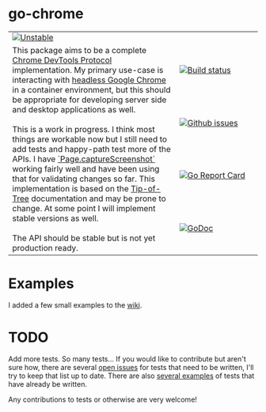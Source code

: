 # go-chrome
<table style="border: none;">
<tr style="border: none;">
	<tr style="border: none;">
		<td style="border: none;">
			<a href="https://github.com/mkenney/stability-badges#unstable"><img src="https://img.shields.io/badge/stability-unstable-yellow.svg" alt="Unstable"></a>
		</td>
	</tr>
	<td rowspan="5" style="border: none;">
		This package aims to be a complete <a href="https://chromedevtools.github.io/devtools-protocol/">Chrome DevTools Protocol</a> implementation. My primary use-case is interacting with <a href="https://developers.google.com/web/updates/2017/04/headless-chrome">headless Google Chrome</a> in a container environment, but this should be appropriate for developing server side and desktop applications as well.
		<br /><br />
		This is a work in progress. I think most things are workable now but I still need to add tests and happy-path test more of the APIs. I have <a href="https://chromedevtools.github.io/devtools-protocol/tot/Page/#method-captureScreenshot">`Page.captureScreenshot`</a> working fairly well and have been using that for validating changes so far. This implementation is based on the <a href="https://chromedevtools.github.io/devtools-protocol/tot/">Tip-of-Tree</a> documentation and may be prone to change. At some point I will implement stable versions as well.
		<br /><br />
		The API should be stable but is not yet production ready.
	</td>
</tr>
	<td width="150" style="border: none;">
		<a href="https://travis-ci.org/mkenney/go-chrome"><img src="https://travis-ci.org/mkenney/go-chrome.svg?branch=master" alt="Build status"></a>
	</td>
	<tr style="border: none;">
	<td style="border: none;">
		<a href="https://github.com/mkenney/go-chrome/issues"><img src="https://img.shields.io/github/issues-raw/mkenney/go-chrome.svg" alt="Github issues"></a>
	</td>
</tr>
<tr style="border: none;">
	<td style="border: none;">
		<a href="https://goreportcard.com/report/github.com/mkenney/go-chrome"><img src="https://goreportcard.com/badge/github.com/mkenney/go-chrome" alt="Go Report Card"></a>
	</td>
</tr>
<tr style="border: none;">
	<td style="border: none;">
		<a href="https://godoc.org/github.com/mkenney/go-chrome"><img src="https://godoc.org/github.com/mkenney/go-chrome?status.svg" alt="GoDoc"></a>
	</td>
</tr>
</table>

# Examples

I added a few small examples to the [wiki](https://github.com/mkenney/go-chrome/wiki).

# TODO

Add more tests. So many tests... If you would like to contribute but aren't sure how, there are several [open issues](https://github.com/mkenney/go-chrome/issues?q=is%3Aopen+is%3Aissue+project%3Amkenney%2Fgo-chrome%2F1) for tests that need to be written, I'll try to keep that list up to date. There are also [several examples](https://github.com/mkenney/go-chrome/blob/master/socket/protocol.animation_test.go) of tests that have already be written.

Any contributions to tests or otherwise are very welcome!
